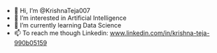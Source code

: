 - 👋 Hi, I’m @KrishnaTeja007
- 👀 I’m interested in Artificial Intelligence
- 🌱 I’m currently learning Data Science
- 📫 To reach me though Linkedin: www.linkedin.com/in/krishna-teja-990b05159

<!---
KrishnaTeja007/KrishnaTeja007 is a ✨ special ✨ repository because its `README.md` (this file) appears on your GitHub profile.
You can click the Preview link to take a look at your changes.
--->
